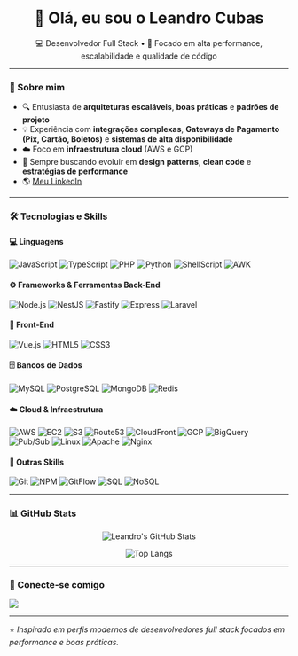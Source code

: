 <h1 align="center">👋 Olá, eu sou o Leandro Cubas</h1>

<p align="center">
  💻 Desenvolvedor Full Stack • 🚀 Focado em alta performance, escalabilidade e qualidade de código
</p>

---

### 🌱 Sobre mim

- 🔍 Entusiasta de **arquiteturas escaláveis**, **boas práticas** e **padrões de projeto**
- 💡 Experiência com **integrações complexas**, **Gateways de Pagamento (Pix, Cartão, Boletos)** e **sistemas de alta disponibilidade**
- ☁️ Foco em **infraestrutura cloud** (AWS e GCP)
- 🧠 Sempre buscando evoluir em **design patterns**, **clean code** e **estratégias de performance**
- 🌎 [Meu LinkedIn](https://www.linkedin.com/in/leandro-cubas)

---

### 🛠️ Tecnologias e Skills

#### 💻 Linguagens
![JavaScript](https://img.shields.io/badge/JavaScript-FFD43B?style=for-the-badge&logo=javascript&logoColor=black)
![TypeScript](https://img.shields.io/badge/TypeScript-3178C6?style=for-the-badge&logo=typescript&logoColor=white)
![PHP](https://img.shields.io/badge/PHP-777BB4?style=for-the-badge&logo=php&logoColor=white)
![Python](https://img.shields.io/badge/Python-3776AB?style=for-the-badge&logo=python&logoColor=white)
![ShellScript](https://img.shields.io/badge/Shell_Script-4EAA25?style=for-the-badge&logo=gnu-bash&logoColor=white)
![AWK](https://img.shields.io/badge/AWK-000000?style=for-the-badge)

#### ⚙️ Frameworks & Ferramentas Back-End
![Node.js](https://img.shields.io/badge/Node.js-339933?style=for-the-badge&logo=node.js&logoColor=white)
![NestJS](https://img.shields.io/badge/NestJS-E0234E?style=for-the-badge&logo=nestjs&logoColor=white)
![Fastify](https://img.shields.io/badge/Fastify-000000?style=for-the-badge&logo=fastify&logoColor=white)
![Express](https://img.shields.io/badge/Express-404D59?style=for-the-badge)
![Laravel](https://img.shields.io/badge/Laravel-FF2D20?style=for-the-badge&logo=laravel&logoColor=white)

#### 🎨 Front-End
![Vue.js](https://img.shields.io/badge/Vue.js-4FC08D?style=for-the-badge&logo=vue.js&logoColor=white)
![HTML5](https://img.shields.io/badge/HTML5-E34F26?style=for-the-badge&logo=html5&logoColor=white)
![CSS3](https://img.shields.io/badge/CSS3-1572B6?style=for-the-badge&logo=css3&logoColor=white)

#### 🗄️ Bancos de Dados
![MySQL](https://img.shields.io/badge/MySQL-005C84?style=for-the-badge&logo=mysql&logoColor=white)
![PostgreSQL](https://img.shields.io/badge/PostgreSQL-316192?style=for-the-badge&logo=postgresql&logoColor=white)
![MongoDB](https://img.shields.io/badge/MongoDB-4EA94B?style=for-the-badge&logo=mongodb&logoColor=white)
![Redis](https://img.shields.io/badge/Redis-DC382D?style=for-the-badge&logo=redis&logoColor=white)

#### ☁️ Cloud & Infraestrutura
![AWS](https://img.shields.io/badge/AWS-232F3E?style=for-the-badge&logo=amazon-aws&logoColor=white)
![EC2](https://img.shields.io/badge/EC2-FF9900?style=for-the-badge&logo=amazon-ec2&logoColor=white)
![S3](https://img.shields.io/badge/S3-569A31?style=for-the-badge&logo=amazon-s3&logoColor=white)
![Route53](https://img.shields.io/badge/Route_53-232F3E?style=for-the-badge&logo=amazon-route53&logoColor=white)
![CloudFront](https://img.shields.io/badge/CloudFront-FF9900?style=for-the-badge&logo=amazon-cloudfront&logoColor=white)
![GCP](https://img.shields.io/badge/GCP-4285F4?style=for-the-badge&logo=google-cloud&logoColor=white)
![BigQuery](https://img.shields.io/badge/BigQuery-669DF6?style=for-the-badge&logo=google-bigquery&logoColor=white)
![Pub/Sub](https://img.shields.io/badge/Pub/Sub-34A853?style=for-the-badge)
![Linux](https://img.shields.io/badge/Linux-FCC624?style=for-the-badge&logo=linux&logoColor=black)
![Apache](https://img.shields.io/badge/Apache-D22128?style=for-the-badge&logo=apache&logoColor=white)
![Nginx](https://img.shields.io/badge/Nginx-009639?style=for-the-badge&logo=nginx&logoColor=white)

#### 🧩 Outras Skills
![Git](https://img.shields.io/badge/GIT-E44C30?style=for-the-badge&logo=git&logoColor=white)
![NPM](https://img.shields.io/badge/NPM-CB3837?style=for-the-badge&logo=npm&logoColor=white)
![GitFlow](https://img.shields.io/badge/GitFlow-2F80ED?style=for-the-badge)
![SQL](https://img.shields.io/badge/SQL-336791?style=for-the-badge&logo=database&logoColor=white)
![NoSQL](https://img.shields.io/badge/NoSQL-000000?style=for-the-badge)

---

### 📊 GitHub Stats

<div align="center">
  
  ![Leandro's GitHub Stats](https://github-readme-stats.vercel.app/api?username=leandrocubas&show_icons=true&theme=tokyonight&hide_border=true&count_private=true)
  
  ![Top Langs](https://github-readme-stats.vercel.app/api/top-langs/?username=leandrocubas&layout=compact&theme=tokyonight&hide_border=true)

</div>

---

### 🤝 Conecte-se comigo

<a href="https://www.linkedin.com/in/leandro-cubas">
  <img src="https://img.shields.io/badge/LinkedIn-Leandro_Cubas-0A66C2?style=for-the-badge&logo=linkedin&logoColor=white">
</a>

---

⭐️ _Inspirado em perfis modernos de desenvolvedores full stack focados em performance e boas práticas._
